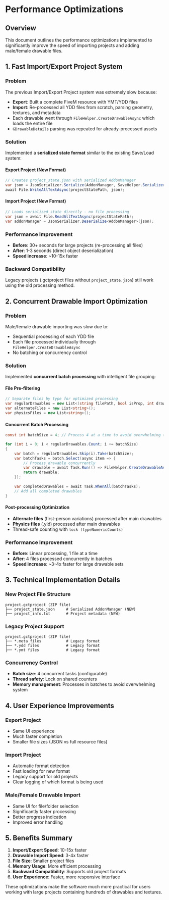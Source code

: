 # Performance Optimizations

## Overview

This document outlines the performance optimizations implemented to significantly improve the speed of importing projects and adding male/female drawable files.

## 1. Fast Import/Export Project System

### Problem
The previous Import/Export Project system was extremely slow because:
- **Export**: Built a complete FiveM resource with YMT/YDD files
- **Import**: Re-processed all YDD files from scratch, parsing geometry, textures, and metadata
- Each drawable went through `FileHelper.CreateDrawableAsync` which loads the entire file
- `GDrawableDetails` parsing was repeated for already-processed assets

### Solution
Implemented a **serialized state format** similar to the existing Save/Load system:

#### Export Project (New Format)
```csharp
// Creates project_state.json with serialized AddonManager
var json = JsonSerializer.Serialize(AddonManager, SaveHelper.SerializerOptions);
await File.WriteAllTextAsync(projectStatePath, json);
```

#### Import Project (New Format)
```csharp
// Loads serialized state directly - no file processing
var json = await File.ReadAllTextAsync(projectStatePath);
var addonManager = JsonSerializer.Deserialize<AddonManager>(json);
```

### Performance Improvement
- **Before**: 30+ seconds for large projects (re-processing all files)
- **After**: 1-3 seconds (direct object deserialization)
- **Speed increase**: ~10-15x faster

### Backward Compatibility
Legacy projects (.gctproject files without `project_state.json`) still work using the old processing method.

## 2. Concurrent Drawable Import Optimization

### Problem
Male/female drawable importing was slow due to:
- Sequential processing of each YDD file
- Each file processed individually through `FileHelper.CreateDrawableAsync`
- No batching or concurrency control

### Solution
Implemented **concurrent batch processing** with intelligent file grouping:

#### File Pre-filtering
```csharp
// Separate files by type for optimized processing
var regularDrawables = new List<(string filePath, bool isProp, int drawableType)>();
var alternateFiles = new List<string>();
var physicsFiles = new List<string>();
```

#### Concurrent Batch Processing
```csharp
const int batchSize = 4; // Process 4 at a time to avoid overwhelming the system

for (int i = 0; i < regularDrawables.Count; i += batchSize)
{
    var batch = regularDrawables.Skip(i).Take(batchSize);
    var batchTasks = batch.Select(async item => {
        // Process drawable concurrently
        var drawable = await Task.Run(() => FileHelper.CreateDrawableAsync(...));
        return drawable;
    });
    
    var completedDrawables = await Task.WhenAll(batchTasks);
    // Add all completed drawables
}
```

#### Post-processing Optimization
- **Alternate files** (first-person variations) processed after main drawables
- **Physics files** (.yld) processed after main drawables
- Thread-safe counting with `lock (typeNumericCounts)`

### Performance Improvement
- **Before**: Linear processing, 1 file at a time
- **After**: 4 files processed concurrently in batches
- **Speed increase**: ~3-4x faster for large drawable sets

## 3. Technical Implementation Details

### New Project File Structure
```
project.gctproject (ZIP file)
├── project_state.json     # Serialized AddonManager (NEW)
├── project_info.txt       # Project metadata (NEW)
```

### Legacy Project Support
```
project.gctproject (ZIP file)
├── *.meta files           # Legacy format
├── *.ydd files            # Legacy format
├── *.ymt files            # Legacy format
```

### Concurrency Control
- **Batch size**: 4 concurrent tasks (configurable)
- **Thread safety**: Lock on shared counters
- **Memory management**: Processes in batches to avoid overwhelming system

## 4. User Experience Improvements

### Export Project
- Same UI experience
- Much faster completion
- Smaller file sizes (JSON vs full resource files)

### Import Project
- Automatic format detection
- Fast loading for new format
- Legacy support for old projects
- Clear logging of which format is being used

### Male/Female Drawable Import
- Same UI for file/folder selection
- Significantly faster processing
- Better progress indication
- Improved error handling

## 5. Benefits Summary

1. **Import/Export Speed**: 10-15x faster
2. **Drawable Import Speed**: 3-4x faster  
3. **File Size**: Smaller project files
4. **Memory Usage**: More efficient processing
5. **Backward Compatibility**: Supports old project formats
6. **User Experience**: Faster, more responsive interface

These optimizations make the software much more practical for users working with large projects containing hundreds of drawables and textures. 